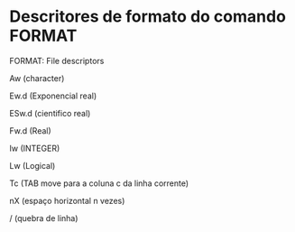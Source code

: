 # Descritores de formato do comando FORMAT

FORMAT: File descriptors

Aw (character)

Ew.d (Exponencial real)

ESw.d (cientifico real)

Fw.d (Real)

Iw (INTEGER)

Lw (Logical)

Tc (TAB move para a coluna c da linha corrente)

nX (espaço horizontal n vezes)

/ (quebra de linha)

